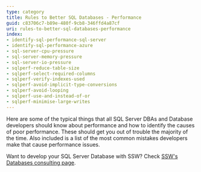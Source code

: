 ```yaml
---
type: category
title: Rules to Better SQL Databases - Performance
guid: c83706c7-b89e-480f-9cb8-346ffd4a87cf
uri: rules-to-better-sql-databases-performance
index:
- identify-sql-performance-sql-server
- identify-sql-performance-azure
- sql-server-cpu-pressure
- sql-server-memory-pressure
- sql-server-io-pressure
- sqlperf-reduce-table-size
- sqlperf-select-required-columns
- sqlperf-verify-indexes-used
- sqlperf-avoid-implicit-type-conversions
- sqlperf-avoid-looping
- sqlperf-use-and-instead-of-or
- sqlperf-minimise-large-writes
---
```


Here are some of the typical things that all SQL Server DBAs and Database developers should know about performance and how to identify the causes of poor performance. These should get you out of trouble the majority of the time.
Also included is a list of the most common mistakes developers make that cause performance issues.

Want to develop your SQL Server Database with SSW? Check [SSW's Databases consulting page](https://www.ssw.com.au/consulting/database-development).
